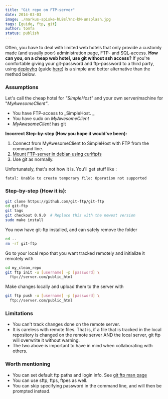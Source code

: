 ```yaml
---
title: "Git repo on FTP-server"
date: 2014-03-03
image: ./markus-spiske-hL8slYnc-bM-unsplash.jpg
tags: [guide, ftp, git]
author: tomfa
status: publish
---
```


Often, you have to deal with limited web hotels that only provide a customly made (and usually poor) administration page, FTP- and SQL-access. **How can you, on **a cheap web hotel,** use git without ssh access?** If you're comfortable giving your git-password and ftp-password to a third party, using [deployhq](http://www.deployhq.com) (guide [here](http://code.tutsplus.com/tutorials/how-to-use-git-with-ftp--net-27610)) is a simple and better alternative than the method below.

### Assumptions

Let's call the cheap hotel for _"SimpleHost"_ and your own server/machine for "_MyAwesomeClient"_.

*   You have FTP-access to _SimpleHost. _
*   You have sudo on _MyAwesomeClient_
*   _MyAwesomeClient_ has git

**Incorrect Step-by-step (How you hope it would've been):**

1.  Connect from MyAwesomeClient to SimpleHost with FTP from the command line.
2. [Mount FTP-server in debian using curlftpfs](http://notes.webutvikling.org/mount-ftp-server-in-debian-using-curlftpfs/)
3.  Use git as normally.

Unfortunately, that's not how it is. You'll get stuff like :

```
fatal: Unable to create temporary file: Operation not supported
```

### **Step-by-step (How it is):**

```bash
git clone https://github.com/git-ftp/git-ftp
cd git-ftp
git tags
git checkout 0.9.0  # Replace this with the newest version
sudo make install
```

You now have git-ftp installed, and can safely remove the folder

```bash
cd ..
rm -rf git-ftp
```

Go to your local repo that you want tracked remotely and initialize it remotely with

```bash
cd my_clean_repo
git ftp init -u [username] -p [password] \ 
  ftp://server.com/public_html
```

Make changes locally and upload them to the server with

```bash
git ftp push -u [username] -p [password] \
  ftp://server.com/public_html
```

### Limitations

*   You can't track changes done on the remote server.
*   It is careless with remote files. That is, if a file that is tracked in the local repository is changed on the remote server AND the local server, git ftp will overwrite it without warning.
*   The two above is important to have in mind when collaborating with others.

### Worth mentioning

*   You can set default ftp paths and login info. See [git ftp man page](https://github.com/git-ftp/git-ftp/blob/develop/man/git-ftp.1.md)
*   You can use sftp, ftps, ftpes as well.
*   You can skip specifying password in the command line, and will then be prompted instead.
